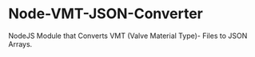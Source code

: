 # Node-VMT-JSON-Converter
NodeJS Module that Converts VMT (Valve Material Type)- Files to JSON Arrays.
